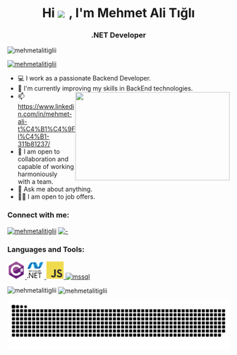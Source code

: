 <h1 align="center">Hi <img src="https://media.giphy.com/media/hvRJCLFzcasrR4ia7z/giphy.gif" width="5%" style="display: inline-block; vertical-align: middle;">, I'm Mehmet Ali Tığlı</h1>
<h3 align="center">.NET Developer</h3>

<p align="left"> <img src="https://komarev.com/ghpvc/?username=mehmetalitiglii&label=Profile%20views&color=0e75b6&style=flat" alt="mehmetalitiglii" /> </p>

<p align="left"> <a href="https://github.com/ryo-ma/github-profile-trophy"><img src="https://github-profile-trophy.vercel.app/?username=mehmetalitiglii" alt="mehmetalitiglii" /></a> </p>



- 💻 I work as a passionate Backend Developer.
- 🌱 I'm currently improving my skills in BackEnd technologies.
    <img src="https://www.mygo.ge/uploads/blog/1584023795.jpg" width="350px" height="200px" align= "right" />
- 📫 https://www.linkedin.com/in/mehmet-ali-t%C4%B1%C4%9Fl%C4%B1-311b81237/
- 👯 I am open to collaboration and capable of working harmoniously <br/> with a team.
- 💬 Ask me about anything.
- 🤝🏻 I am open to job offers.


<h3 align="left">Connect with me:</h3>
<p align="left">
<a href="https://instagram.com/mehmetalitiglii" target="blank"><img align="center" src="https://raw.githubusercontent.com/rahuldkjain/github-profile-readme-generator/master/src/images/icons/Social/instagram.svg" alt="mehmetalitiglii" height="30" width="40" /></a>
<a href="/-" target="blank"><img align="center" src="https://raw.githubusercontent.com/rahuldkjain/github-profile-readme-generator/master/src/images/icons/Social/rss.svg" alt="-" height="30" width="40" /></a>
</p>

<h3 align="left">Languages and Tools:</h3>
<p align="left"> <a href="https://www.w3schools.com/cs/" target="_blank" rel="noreferrer"> <img src="https://raw.githubusercontent.com/devicons/devicon/master/icons/csharp/csharp-original.svg" alt="csharp" width="40" height="40"/> </a> <a href="https://dotnet.microsoft.com/" target="_blank" rel="noreferrer"> <img src="https://raw.githubusercontent.com/devicons/devicon/master/icons/dot-net/dot-net-original-wordmark.svg" alt="dotnet" width="40" height="40"/> </a> <a href="https://developer.mozilla.org/en-US/docs/Web/JavaScript" target="_blank" rel="noreferrer"> <img src="https://raw.githubusercontent.com/devicons/devicon/master/icons/javascript/javascript-original.svg" alt="javascript" width="40" height="40"/> </a> <a href="https://www.microsoft.com/en-us/sql-server" target="_blank" rel="noreferrer"> <img src="https://www.svgrepo.com/show/303229/microsoft-sql-server-logo.svg" alt="mssql" width="40" height="40"/> </a> </p>

<p><img align="left" src="https://github-readme-stats.vercel.app/api/top-langs?username=mehmetalitiglii&show_icons=true&locale=en&layout=compact" alt="mehmetalitiglii" /></p>

<p>&nbsp;<img align="center" src="https://github-readme-stats.vercel.app/api?username=mehmetalitiglii&show_icons=true&locale=en" alt="mehmetalitiglii" /></p>

<center>
<picture>
  <source
    media="(prefers-color-scheme: dark)"
    srcset="https://raw.githubusercontent.com/platane/snk/output/github-contribution-grid-snake-dark.svg"
  />
  <source
    media="(prefers-color-scheme: light)"
    srcset="https://raw.githubusercontent.com/platane/snk/output/github-contribution-grid-snake.svg"
  />
  <img
    alt="github contribution grid snake animation"
    src="https://raw.githubusercontent.com/platane/snk/output/github-contribution-grid-snake.svg"
  />
</picture>
</center>
